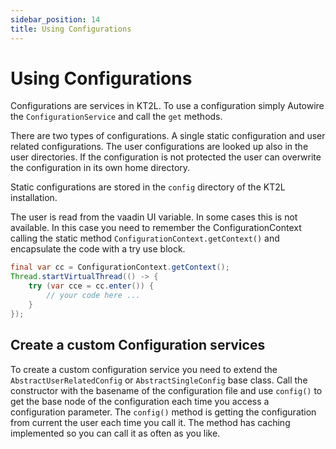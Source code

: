 ```yaml
---
sidebar_position: 14
title: Using Configurations
---
```


# Using Configurations

Configurations are services in KT2L. To use a configuration
simply Autowire the `ConfigurationService` and call the `get` methods.

There are two types of configurations. A single static configuration and user related configurations.
The user configurations are looked up also in the user directories. If the configuration is not protected
the user can overwrite the configuration in its own home directory.

Static configurations are stored in the `config` directory of the KT2L installation.

The user is read from the vaadin UI variable. In some cases this is not available. In this case you need
to remember the ConfigurationContext calling the static method `ConfigurationContext.getContext()` and
encapsulate the code with a try use block.

```java
final var cc = ConfigurationContext.getContext();
Thread.startVirtualThread(() -> {
    try (var cce = cc.enter()) {
        // your code here ...
    }
});
```

## Create a custom Configuration services

To create a custom configuration service you need to extend the `AbstractUserRelatedConfig` or `AbstractSingleConfig` base class. Call the
constructor with the basename of the configuration file and use `config()` to get the base node of the configuration each time you access a
configuration parameter. The `config()` method is getting the configuration from current the user each time you call it. The method has caching
implemented so you can call it as often as you like.
